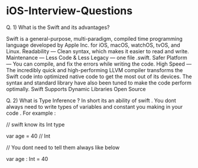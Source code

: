 # iOS-Interview-Questions

Q. 1) What is the Swift and its advantages?

Swift is a general-purpose, multi-paradigm, compiled time programming language developed by Apple Inc. for iOS, macOS, watchOS, tvOS, and Linux.
Readability — Clean syntax, which makes it easier to read and write.
Maintenance — Less Code & Less Legacy — one file .swift.
Safer Platform — You can compile, and fix the errors while writing the code.
High Speed — The incredibly quick and high-performing LLVM compiler transforms the Swift code into optimized native code to get the most out of its devices. The syntax and standard library have also been tuned to make the code perform optimally.
Swift Supports Dynamic Libraries
Open Source

Q. 2) What is Type Inference ?
In short its an ability of swift . You dont always need to write types of variables and constant you making in your code .
For example :

// swift know its Int type

var age = 40 // Int 

// You dont need to tell them always like below

var age : Int = 40 
